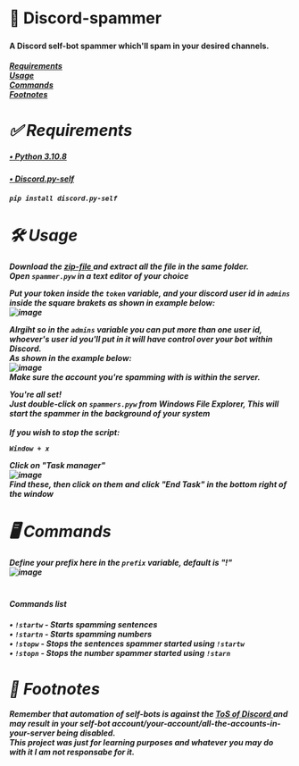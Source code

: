 # 🍁 Discord-spammer
<h5><h4> A Discord self-bot spammer which'll spam in your desired channels. <h4><h5>
  <a href="https://github.com/RishitChaudhary/discord-spammer/tree/main#-requirements"> Requirements <a>
    <br>
  <a href="https://github.com/RishitChaudhary/discord-spammer/tree/main#-usage"> Usage <a>
    <br>
  <a href="https://github.com/RishitChaudhary/discord-spammer/tree/main#-commands"> Commands <a>
    <br>
  <a href="https://github.com/RishitChaudhary/discord-spammer/tree/main#-footnotes"> Footnotes <a>

# ✅ Requirements

<h5> <a href="https://www.python.org/downloads/release/python-3108/"> • Python 3.10.8 <a> <h5>
<h5> <a href="https://github.com/dolfies/discord.py-self">• Discord.py-self <a> <h5>

```
pip install discord.py-self
```

# 🛠 Usage
Download the <a href="https://github.com/RishitChaudhary/discord-spammer/releases/download/ZipFile/discord-spammer-main.zip"> zip-file <a> and extract all the file in the same folder.
  <br>
Open `spammer.pyw` in a text editor of your choice

Put your token inside the `token` variable, and your discord user id in `admins` inside the square brakets as shown in example below:
  <br>
![image](https://user-images.githubusercontent.com/109065518/203211944-de3ac878-bd56-499b-b8c6-a9e21040ae2a.png)

Alrgiht so in the `admins` variable you can put more than one user id, whoever's user id you'll put in it will have control over your bot within Discord.
<br>
As shown in the example below:
<br>
![image](https://user-images.githubusercontent.com/109065518/203212214-2c9f6c44-5b2f-4c68-882e-9104983399ac.png)
<br>
Make sure the account you're spamming with is within the server.

<b> You're all set! <b>
<br>
Just double-click on `spammers.pyw` from Windows File Explorer, This will start the spammer in the background of your system
<br>
<br>
If you wish to stop the script:
<br>
```
Window + x
```
Click on "Task manager"
<br>
![image](https://user-images.githubusercontent.com/109065518/203215873-6abeeffd-d842-4928-a772-c5bf297e4db5.png)
<br>
Find these, then click on them and click "End Task" in the bottom right of the window

# 🖥 Commands

Define your prefix here in the `prefix` variable, default is "!"
<br>
![image](https://user-images.githubusercontent.com/109065518/203216427-b6312fa6-34af-4109-b56d-1682d4b2d1d0.png)
<br>
<br>
<h5><h4> Commands list <h4><h5>

• `!startw` - Starts spamming sentences
<br>
• `!startn` - Starts spamming numbers
<br>
• `!stopw`  - Stops the sentences spammer started using `!startw`
<br>
• `!stopn`  - Stops the number spammer started using `!starn`

# 📃 Footnotes

<b> Remember that automation of self-bots is against the <a href="https://support.discord.com/hc/en-us/articles/115002192352-Automated-user-accounts-self-bots-"> ToS of Discord <a> and may result in your self-bot account/your-account/all-the-accounts-in-your-server being disabled. <b>
<br>
<b> This project was just for learning purposes and whatever you may do with it I am not responsabe for it. <b>


